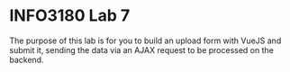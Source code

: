 # INFO3180 Lab 7
The purpose of this lab is for you to build an upload form with VueJS and
submit it, sending the data via an AJAX request to be processed on the
backend.